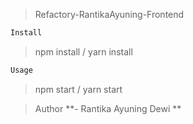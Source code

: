 > Refactory-RantikaAyuning-Frontend

```sh
Install
```
> npm install / yarn install

```sh
Usage
```
> npm start / yarn start

> Author
**- Rantika Ayuning Dewi **